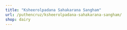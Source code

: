 ```yaml
---
title: "Ksheerolpadana Sahakarana Sangham"
url: /puthencruz/ksheerolpadana-sahakarana-sangham/
shop: dairy
---
```

